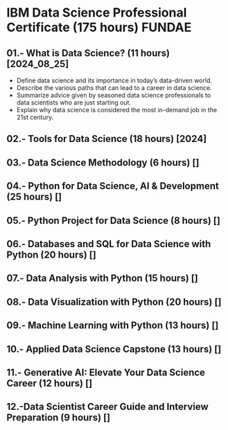 # IBM Data Science Professional Certificate (175 hours) FUNDAE

## 01.- What is Data Science? (11 hours) [2024_08_25]
+ Define data science and its importance in today’s data-driven world.
+ Describe the various paths that can lead to a career in data science.
+ Summarize  advice given by seasoned data science professionals to data scientists who are just starting out.
+ Explain why data science is considered the most in-demand job in the 21st century. 

## 02.- Tools for Data Science (18 hours) [2024]

## 03.- Data Science Methodology (6 hours) []

## 04.- Python for Data Science, AI & Development (25 hours) []

## 05.- Python Project for Data Science (8 hours) []

## 06.- Databases and SQL for Data Science with Python (20 hours) []

## 07.- Data Analysis with Python (15 hours) []

## 08.- Data Visualization with Python (20 hours) []

## 09.- Machine Learning with Python (13 hours) []

## 10.- Applied Data Science Capstone (13 hours) []

## 11.- Generative AI: Elevate Your Data Science Career (12 hours) []

## 12.-Data Scientist Career Guide and Interview Preparation (9 hours) []
